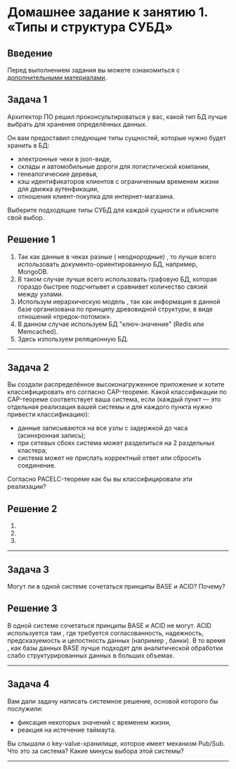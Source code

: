 # Домашнее задание к занятию 1. «Типы и структура СУБД»

## Введение

Перед выполнением задания вы можете ознакомиться с 
[дополнительными материалами](https://github.com/netology-code/virt-homeworks/tree/virt-11/additional).

## Задача 1

Архитектор ПО решил проконсультироваться у вас, какой тип БД 
лучше выбрать для хранения определённых данных.

Он вам предоставил следующие типы сущностей, которые нужно будет хранить в БД:

- электронные чеки в json-виде,
- склады и автомобильные дороги для логистической компании,
- генеалогические деревья,
- кэш идентификаторов клиентов с ограниченным временем жизни для движка аутенфикации,
- отношения клиент-покупка для интернет-магазина.

Выберите подходящие типы СУБД для каждой сущности и объясните свой выбор.

## Решение 1

1. Так как данные в чеках разные ( неоднородные) , то лучше всего использовать документо-ориентированную БД, например, MongoDB. 
2. В таком случае лучше всего использовать графовую БД, которая гораздо быстрее подсчитывет и сравнивет количество связей между узлами.
3. Использум иерархическую модель , так как информация в данной базе организована по принципу древовидной структуры, в виде отношений «предок-потомок». 
4. В данном случае используем БД "ключ-значение" (Redis или Memcached).
5. Здесь изпользуем  реляционную БД.

---

## Задача 2

Вы создали распределённое высоконагруженное приложение и хотите классифицировать его согласно 
CAP-теореме. Какой классификации по CAP-теореме соответствует ваша система, если 
(каждый пункт — это отдельная реализация вашей системы и для каждого пункта нужно привести классификацию):

- данные записываются на все узлы с задержкой до часа (асинхронная запись);
- при сетевых сбоях система может разделиться на 2 раздельных кластера;
- система может не прислать корректный ответ или сбросить соединение.

Согласно PACELC-теореме как бы вы классифицировали эти реализации?

## Решение 2

1.
2.
3.
---

## Задача 3

Могут ли в одной системе сочетаться принципы BASE и ACID? Почему?

## Решение 3

В одной системе сочетаться принципы BASE и ACID не могут. ACID используется там , где  требуется согласованность, надежность, предсказуемость и целостность данных (например , банки). В то время , как базы данных BASE лучше подходят для аналитической обработки слабо структурированных данных в больших объемах.

---

## Задача 4

Вам дали задачу написать системное решение, основой которого бы послужили:

- фиксация некоторых значений с временем жизни,
- реакция на истечение таймаута.

Вы слышали о key-value-хранилище, которое имеет механизм Pub/Sub. 
Что это за система? Какие минусы выбора этой системы?

---



